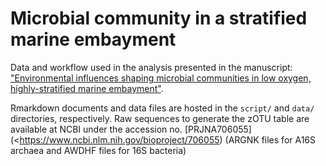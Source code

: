 # Microbial community in a stratified marine embayment

Data and workflow used in the analysis presented in the manuscript: ["Environmental influences shaping microbial communities in low oxygen, highly-stratified marine embayment"](insert_link_here.com).

Rmarkdown documents and data files are hosted in the `script/` and `data/` directories, respectively. 
Raw sequences to generate the zOTU table are available at NCBI under the accession no. [PRJNA706055](<https://www.ncbi.nlm.nih.gov/bioproject/706055) (ARGNK files for A16S archaea and AWDHF files for 16S bacteria)

